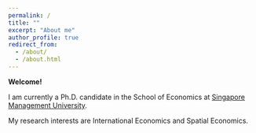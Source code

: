 ```yaml
---
permalink: /
title: ""
excerpt: "About me"
author_profile: true
redirect_from: 
  - /about/
  - /about.html
---
```


**Welcome!** 

I am currently a Ph.D. candidate in the School of Economics at [Singapore Management University](https://economics.smu.edu.sg/).

My research interests are International Economics and Spatial Economics.
